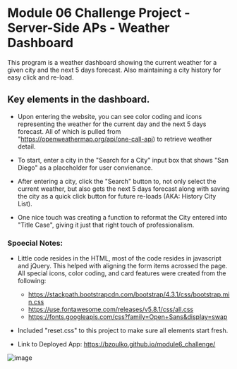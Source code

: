 # Module 06 Challenge Project - Server-Side APs - Weather Dashboard
This program is a weather dashboard showing the current weather for a given city
and the next 5 days forecast. Also maintaining a city history for easy click and
re-load.


## Key elements in the dashboard.
* Upon entering the website, you can see color coding and icons representing the 
  weather for the current day and the next 5 days forecast. All of which is pulled
  from "https://openweathermap.org/api/one-call-api) to retrieve weather detail.

* To start, enter a city in the "Search for a City" input box that shows "San Diego"
  as a placeholder for user convienance.

* After entering a city, click the "Search" button to, not only select the current
  weather, but also gets the next 5 days forecast along with saving the city as a
  quick click button for future re-loads (AKA: History City List).
  
* One nice touch was creating a function to reformat the City entered into "Title
  Case", giving it just that right touch of professionalism.


### Spoecial Notes:
* Little code resides in the HTML, most of the code resides in javascript and jQuery.
  This helped with aligning the form items acrossed the page. All special icons, color
  coding, and card features were created from the following:
  * https://stackpath.bootstrapcdn.com/bootstrap/4.3.1/css/bootstrap.min.css
  * https://use.fontawesome.com/releases/v5.8.1/css/all.css
  * https://fonts.googleapis.com/css?family=Open+Sans&display=swap
  
* Included "reset.css" to this project to make sure all elements start fresh.

* Link to Deployed App:  https://bzoulko.github.io/module6_challenge/

![image](https://user-images.githubusercontent.com/108200823/189926548-df5f5a37-bb9d-4159-9b27-6bcf5c68757a.png)
